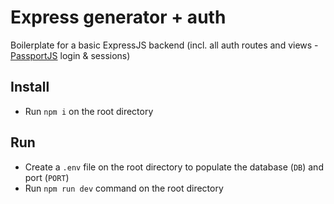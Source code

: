 # Express generator + auth

Boilerplate for a basic ExpressJS backend (incl. all auth routes and views - [PassportJS](http://www.passportjs.org/) login & sessions)

## Install

- Run `npm i` on the root directory

## Run

- Create a `.env` file on the root directory to populate the database (`DB`) and port (`PORT`)
- Run `npm run dev` command on the root directory
